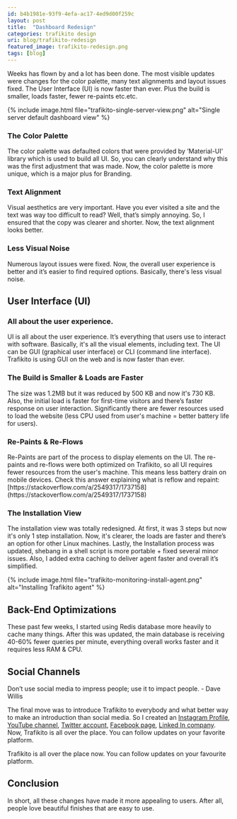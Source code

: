 ```yaml
---
id: b4b1981e-93f9-4efa-ac17-4ed9d00f259c
layout: post
title:  "Dashboard Redesign"
categories: trafikito design
uri: blog/trafikito-redesign
featured_image: trafikito-redesign.png
tags: [blog]
---
```


<p>
    Weeks has flown by and a lot has been done. The most visible updates were changes for the color palette, many text
    alignments and layout issues fixed. The User Interface (UI) is now faster than ever. Plus the build is smaller,
    loads faster, fewer re-paints etc.etc.
</p>

<!--more-->

{% include image.html file="trafikito-single-server-view.png" alt="Single server default dashboard view" %}

<h3>The Color Palette</h3>

<p>
    The color palette was defaulted colors that were provided by ‘Material-UI’ library which is used to build all UI.
    So, you can clearly understand why this was the first adjustment that was made. Now, the color palette is more
    unique, which is a major plus for Branding.
</p>

<h3>Text Alignment</h3>

<p>
    Visual aesthetics are very important. Have you ever visited a site and the text was way too difficult to read? Well,
    that’s simply annoying. So, I ensured that the copy was clearer and shorter. Now, the text alignment looks better.
</p>

<h3>Less Visual Noise</h3>
<p>
    Numerous layout issues were fixed. Now, the overall user experience is better and it’s easier to find required
    options. Basically, there's less visual noise.
</p>

<h2>User Interface (UI)</h2>
<h3>All about the user experience.</h3>
<p>
    UI is all about the user experience. It’s everything that users use to interact with software. Basically, it's all
    the visual elements, including text. The UI can be GUI (graphical user interface) or CLI (command line interface).
    Trafikito is using GUI on the web and is now faster than ever.
</p>

<h3>The Build is Smaller & Loads are Faster</h3>
<p>
    The size was 1.2MB but it was reduced by 500 KB and now it's 730 KB. Also, the initial load is faster for first-time
    visitors and there’s faster response on user interaction. Significantly there are fewer resources used to load the
    website (less CPU used from user's machine = better battery life for users).
</p>

<h3>Re-Paints & Re-Flows</h3>
<p>
    Re-Paints are part of the process to display elements on the UI. The re-paints and re-flows were both optimized on
    Trafikito, so all UI requires fewer resources from the user's machine. This means less battery drain on mobile
    devices. Check this answer explaining what is reflow and repaint:
    [https://stackoverflow.com/a/2549317/1737158](https://stackoverflow.com/a/2549317/1737158)
</p>

<h3>The Installation View</h3>
<p>
    The installation view was totally redesigned. At first, it was 3 steps but now it's only 1 step installation. Now,
    it's clearer, the loads are faster and there’s an option for other Linux machines. Lastly, the Installation process
    was updated, shebang in a shell script is more portable + fixed several minor issues. Also, I added extra caching to
    deliver agent faster and overall it’s simplified.
</p>

{% include image.html file="trafikito-monitoring-install-agent.png" alt="Installing Trafikito agent" %}

<h2>Back-End Optimizations</h2>

<p>
    These past few weeks, I started using Redis database more heavily to cache many things. After this was updated, the
    main database is receiving 40-60% fewer queries per minute, everything overall works faster and it requires less RAM
    & CPU.
</p>

<h2>Social Channels</h2>

<p class="t-quote">
    Don’t use social media to impress people; use it to impact people. - Dave Willis
</p>

<p>
    The final move was to introduce Trafikito to everybody and what better way to make an introduction than social
    media. So I created an <a target="_blank" href="https://www.instagram.com/trafikito/">Instagram Profile</a>, <a
        target="_blank" href="https://www.youtube.com/channel/UCofioaADtesyD75204ngeoQ">YouTube channel</a>, <a
        target="_blank"
        href="https://twitter.com/trafikito">Twitter account</a>, <a target="_blank"
                                                                     href="https://www.facebook.com/Trafikito/">Facebook
    page</a>, <a target="_blank" href="https://www.linkedin.com/company/trafikito/">Linked In company</a>. Now,
    Trafikito is all over the place. You can follow updates on your favorite platform.
</p>

<p>
    Trafikito is all over the place now. You can follow updates on your favourite platform.
</p>

<h2>Conclusion</h2>
<p>
    In short, all these changes have made it more appealing to users. After all, people love beautiful finishes that are
    easy to use.
</p>